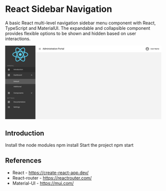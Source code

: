 
# React Sidebar Navigation

A basic React multi-level navigation sidebar menu component with React, TypeScript and MaterialUI. The expandable and collapsible component provides flexible options to be shown and hidden based on user interactions.


![logo](https://raw.githubusercontent.com/Hendrik-de-Wet/react-sidebar-navigation/main/public/react-sidebar-navigation.png)

## Introduction
Install the node modules npm install
Start the project npm start


## References
- React - https://create-react-app.dev/
- React-router - https://reactrouter.com/
- Material-UI - https://mui.com/


